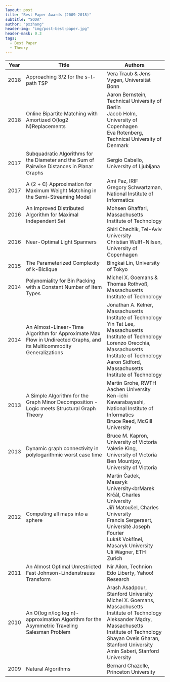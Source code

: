 ```yaml
---
layout: post
title: "Best Paper Awards (2009-2018)"
subtitle: "SODA"
author: "pxzhang"
header-img: "img/post-best-paper.jpg"
header-mask: 0.3
tags:
  - Best Paper
  - Theory
---
```


<style>
.table {
	font-size:12px;
}
table td {
	vertical-align: middle;
}
table th:nth-of-type(2) {
    width: 240px;
}

</style>

| Year | Title | Authors |
| --- | --- | --- |
| 2018 | Approaching 3/2 for the s-t-path TSP | Vera Traub & Jens Vygen, Universität Bonn |
| 2018 | Online Bipartite Matching with Amortized O(log2 N)Replacements | Aaron Bernstein, Technical University of Berlin<br>Jacob Holm, University of Copenhagen<br>Eva Rotenberg, Technical University of Denmark |
| 2017 | Subquadratic Algorithms for the Diameter and the Sum of Pairwise Distances in Planar Graphs | Sergio Cabello, University of Ljubljana |
| 2017 | A (2 + Є) Approximation for Maximum Weight Matching in the Semi-Streaming Model | Ami Paz, IRIF<br>Gregory Schwartzman, National Institute of Informatics |
| 2016 | An Improved Distributed Algorithm for Maximal Independent Set | Mohsen Ghaffari, Massachusetts Institute of Technology |
| 2016 | Near-Optimal Light Spanners | Shiri Chechik, Tel-Aviv University<br>Christian Wulff-Nilsen, University of Copenhagen |
| 2015 | The Parameterized Complexity of k-Biclique | Bingkai Lin, University of Tokyo |
| 2014 | Polynomiality for Bin Packing with a Constant Number of Item Types	| Michel X. Goemans & Thomas Rothvoß, Massachusetts Institute of Technology |
| 2014 | An Almost-Linear-Time Algorithm for Approximate Max Flow in Undirected Graphs, and its Multicommodity Generalizations | Jonathan A. Kelner, Massachusetts Institute of Technology<br>Yin Tat Lee, Massachusetts Institute of Technology<br>Lorenzo Orecchia, Massachusetts Institute of Technology<br>Aaron Sidford, Massachusetts Institute of Technology |
| 2013 | A Simple Algorithm for the Graph Minor Decomposition - Logic meets Structural Graph Theory | Martin Grohe, RWTH Aachen University<br>Ken-ichi Kawarabayashi, National Institute of Informatics<br>Bruce Reed, McGill University |
| 2013 | Dynamic graph connectivity in polylogarithmic worst case time | Bruce M. Kapron, University of Victoria<br>Valerie King, University of Victoria<br>Ben Mountjoy, University of Victoria |
| 2012 | Computing all maps into a sphere | Martin Čadek, Masaryk University<brMarek Krčál, Charles University<br>Jiří Matoušel, Charles University<br>Francis Sergeraert, Université Joseph Fourier<br>Lukáš Vokřínel, Masaryk University<br>Uli Wagner, ETH Zurich |
| 2011 | An Almost Optimal Unrestricted Fast Johnson-Lindenstrauss Transform | Nir Ailon, Technion<br>Edo Liberty, Yahoo! Research |
| 2010 | An O(log n/log log n)-approximation Algorithm for the Asymmetric Traveling Salesman Problem | Arash Asadpour, Stanford University<br>Michel X. Goemans, Massachusetts Institute of Technology<br>Aleksander Mądry, Massachusetts Institute of Technology<br>Shayan Oveis Gharan, Stanford University<br>Amin Saberi, Stanford University |
| 2009 | Natural Algorithms | Bernard Chazelle, Princeton University |
